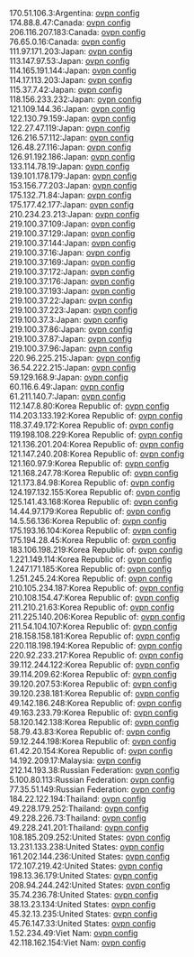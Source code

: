 170.51.106.3:Argentina: [ovpn config](vpn/170_51_106_3.ovpn)  
174.88.8.47:Canada: [ovpn config](vpn/174_88_8_47.ovpn)  
206.116.207.183:Canada: [ovpn config](vpn/206_116_207_183.ovpn)  
76.65.0.16:Canada: [ovpn config](vpn/76_65_0_16.ovpn)  
111.97.171.203:Japan: [ovpn config](vpn/111_97_171_203.ovpn)  
113.147.97.53:Japan: [ovpn config](vpn/113_147_97_53.ovpn)  
114.165.191.144:Japan: [ovpn config](vpn/114_165_191_144.ovpn)  
114.17.113.203:Japan: [ovpn config](vpn/114_17_113_203.ovpn)  
115.37.7.42:Japan: [ovpn config](vpn/115_37_7_42.ovpn)  
118.156.233.232:Japan: [ovpn config](vpn/118_156_233_232.ovpn)  
121.109.144.36:Japan: [ovpn config](vpn/121_109_144_36.ovpn)  
122.130.79.159:Japan: [ovpn config](vpn/122_130_79_159.ovpn)  
122.27.47.119:Japan: [ovpn config](vpn/122_27_47_119.ovpn)  
126.216.57.112:Japan: [ovpn config](vpn/126_216_57_112.ovpn)  
126.48.27.116:Japan: [ovpn config](vpn/126_48_27_116.ovpn)  
126.91.192.186:Japan: [ovpn config](vpn/126_91_192_186.ovpn)  
133.114.78.19:Japan: [ovpn config](vpn/133_114_78_19.ovpn)  
139.101.178.179:Japan: [ovpn config](vpn/139_101_178_179.ovpn)  
153.156.77.203:Japan: [ovpn config](vpn/153_156_77_203.ovpn)  
175.132.71.84:Japan: [ovpn config](vpn/175_132_71_84.ovpn)  
175.177.42.177:Japan: [ovpn config](vpn/175_177_42_177.ovpn)  
210.234.23.213:Japan: [ovpn config](vpn/210_234_23_213.ovpn)  
219.100.37.109:Japan: [ovpn config](vpn/219_100_37_109.ovpn)  
219.100.37.129:Japan: [ovpn config](vpn/219_100_37_129.ovpn)  
219.100.37.144:Japan: [ovpn config](vpn/219_100_37_144.ovpn)  
219.100.37.16:Japan: [ovpn config](vpn/219_100_37_16.ovpn)  
219.100.37.169:Japan: [ovpn config](vpn/219_100_37_169.ovpn)  
219.100.37.172:Japan: [ovpn config](vpn/219_100_37_172.ovpn)  
219.100.37.176:Japan: [ovpn config](vpn/219_100_37_176.ovpn)  
219.100.37.193:Japan: [ovpn config](vpn/219_100_37_193.ovpn)  
219.100.37.22:Japan: [ovpn config](vpn/219_100_37_22.ovpn)  
219.100.37.223:Japan: [ovpn config](vpn/219_100_37_223.ovpn)  
219.100.37.3:Japan: [ovpn config](vpn/219_100_37_3.ovpn)  
219.100.37.86:Japan: [ovpn config](vpn/219_100_37_86.ovpn)  
219.100.37.87:Japan: [ovpn config](vpn/219_100_37_87.ovpn)  
219.100.37.96:Japan: [ovpn config](vpn/219_100_37_96.ovpn)  
220.96.225.215:Japan: [ovpn config](vpn/220_96_225_215.ovpn)  
36.54.222.215:Japan: [ovpn config](vpn/36_54_222_215.ovpn)  
59.129.168.9:Japan: [ovpn config](vpn/59_129_168_9.ovpn)  
60.116.6.49:Japan: [ovpn config](vpn/60_116_6_49.ovpn)  
61.211.140.7:Japan: [ovpn config](vpn/61_211_140_7.ovpn)  
112.147.8.80:Korea Republic of: [ovpn config](vpn/112_147_8_80.ovpn)  
114.203.133.192:Korea Republic of: [ovpn config](vpn/114_203_133_192.ovpn)  
118.37.49.172:Korea Republic of: [ovpn config](vpn/118_37_49_172.ovpn)  
119.198.108.229:Korea Republic of: [ovpn config](vpn/119_198_108_229.ovpn)  
121.136.201.204:Korea Republic of: [ovpn config](vpn/121_136_201_204.ovpn)  
121.147.240.208:Korea Republic of: [ovpn config](vpn/121_147_240_208.ovpn)  
121.160.97.9:Korea Republic of: [ovpn config](vpn/121_160_97_9.ovpn)  
121.168.247.78:Korea Republic of: [ovpn config](vpn/121_168_247_78.ovpn)  
121.173.84.98:Korea Republic of: [ovpn config](vpn/121_173_84_98.ovpn)  
124.197.132.155:Korea Republic of: [ovpn config](vpn/124_197_132_155.ovpn)  
125.141.43.168:Korea Republic of: [ovpn config](vpn/125_141_43_168.ovpn)  
14.44.97.179:Korea Republic of: [ovpn config](vpn/14_44_97_179.ovpn)  
14.5.56.136:Korea Republic of: [ovpn config](vpn/14_5_56_136.ovpn)  
175.193.16.104:Korea Republic of: [ovpn config](vpn/175_193_16_104.ovpn)  
175.194.28.45:Korea Republic of: [ovpn config](vpn/175_194_28_45.ovpn)  
183.106.198.219:Korea Republic of: [ovpn config](vpn/183_106_198_219.ovpn)  
1.221.149.114:Korea Republic of: [ovpn config](vpn/1_221_149_114.ovpn)  
1.247.171.185:Korea Republic of: [ovpn config](vpn/1_247_171_185.ovpn)  
1.251.245.24:Korea Republic of: [ovpn config](vpn/1_251_245_24.ovpn)  
210.105.234.187:Korea Republic of: [ovpn config](vpn/210_105_234_187.ovpn)  
210.108.154.47:Korea Republic of: [ovpn config](vpn/210_108_154_47.ovpn)  
211.210.21.63:Korea Republic of: [ovpn config](vpn/211_210_21_63.ovpn)  
211.225.140.206:Korea Republic of: [ovpn config](vpn/211_225_140_206.ovpn)  
211.54.104.107:Korea Republic of: [ovpn config](vpn/211_54_104_107.ovpn)  
218.158.158.181:Korea Republic of: [ovpn config](vpn/218_158_158_181.ovpn)  
220.118.198.194:Korea Republic of: [ovpn config](vpn/220_118_198_194.ovpn)  
220.92.233.217:Korea Republic of: [ovpn config](vpn/220_92_233_217.ovpn)  
39.112.244.122:Korea Republic of: [ovpn config](vpn/39_112_244_122.ovpn)  
39.114.209.62:Korea Republic of: [ovpn config](vpn/39_114_209_62.ovpn)  
39.120.207.53:Korea Republic of: [ovpn config](vpn/39_120_207_53.ovpn)  
39.120.238.181:Korea Republic of: [ovpn config](vpn/39_120_238_181.ovpn)  
49.142.186.248:Korea Republic of: [ovpn config](vpn/49_142_186_248.ovpn)  
49.163.233.79:Korea Republic of: [ovpn config](vpn/49_163_233_79.ovpn)  
58.120.142.138:Korea Republic of: [ovpn config](vpn/58_120_142_138.ovpn)  
58.79.43.83:Korea Republic of: [ovpn config](vpn/58_79_43_83.ovpn)  
59.12.244.198:Korea Republic of: [ovpn config](vpn/59_12_244_198.ovpn)  
61.42.20.154:Korea Republic of: [ovpn config](vpn/61_42_20_154.ovpn)  
14.192.209.17:Malaysia: [ovpn config](vpn/14_192_209_17.ovpn)  
212.14.193.38:Russian Federation: [ovpn config](vpn/212_14_193_38.ovpn)  
5.100.80.113:Russian Federation: [ovpn config](vpn/5_100_80_113.ovpn)  
77.35.51.149:Russian Federation: [ovpn config](vpn/77_35_51_149.ovpn)  
184.22.122.194:Thailand: [ovpn config](vpn/184_22_122_194.ovpn)  
49.228.179.252:Thailand: [ovpn config](vpn/49_228_179_252.ovpn)  
49.228.226.73:Thailand: [ovpn config](vpn/49_228_226_73.ovpn)  
49.228.241.201:Thailand: [ovpn config](vpn/49_228_241_201.ovpn)  
108.185.209.252:United States: [ovpn config](vpn/108_185_209_252.ovpn)  
13.231.133.238:United States: [ovpn config](vpn/13_231_133_238.ovpn)  
161.202.144.236:United States: [ovpn config](vpn/161_202_144_236.ovpn)  
172.107.219.42:United States: [ovpn config](vpn/172_107_219_42.ovpn)  
198.13.36.179:United States: [ovpn config](vpn/198_13_36_179.ovpn)  
208.94.244.242:United States: [ovpn config](vpn/208_94_244_242.ovpn)  
35.74.236.78:United States: [ovpn config](vpn/35_74_236_78.ovpn)  
38.13.23.134:United States: [ovpn config](vpn/38_13_23_134.ovpn)  
45.32.13.235:United States: [ovpn config](vpn/45_32_13_235.ovpn)  
45.76.147.33:United States: [ovpn config](vpn/45_76_147_33.ovpn)  
1.52.234.49:Viet Nam: [ovpn config](vpn/1_52_234_49.ovpn)  
42.118.162.154:Viet Nam: [ovpn config](vpn/42_118_162_154.ovpn)  
